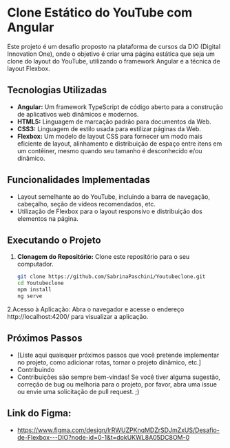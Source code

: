 # Clone Estático do YouTube com Angular

Este projeto é um desafio proposto na plataforma de cursos da DIO (Digital Innovation One), onde o objetivo é criar uma página estática que seja um clone do layout do YouTube, utilizando o framework Angular e a técnica de layout Flexbox.

## Tecnologias Utilizadas

- **Angular:** Um framework TypeScript de código aberto para a construção de aplicativos web dinâmicos e modernos.
- **HTML5:** Linguagem de marcação padrão para documentos da Web.
- **CSS3:** Linguagem de estilo usada para estilizar páginas da Web.
- **Flexbox:** Um modelo de layout CSS para fornecer um modo mais eficiente de layout, alinhamento e distribuição de espaço entre itens em um contêiner, mesmo quando seu tamanho é desconhecido e/ou dinâmico.

## Funcionalidades Implementadas

- Layout semelhante ao do YouTube, incluindo a barra de navegação, cabeçalho, seção de vídeos recomendados, etc.
- Utilização de Flexbox para o layout responsivo e distribuição dos elementos na página.


## Executando o Projeto

1. **Clonagem do Repositório:** Clone este repositório para o seu computador.
   ```sh
   git clone https://github.com/SabrinaPaschini/Youtubeclone.git
   cd Youtubeclone
   npm install
   ng serve

2.Acesso à Aplicação: Abra o navegador e acesse o endereço http://localhost:4200/ para visualizar a aplicação.

## Próximos Passos
- [Liste aqui quaisquer próximos passos que você pretende implementar no projeto, como adicionar rotas, tornar o projeto dinâmico, etc.]
- Contribuindo
- Contribuições são sempre bem-vindas! Se você tiver alguma sugestão, correção de bug ou melhoria para o projeto, por favor, abra uma issue ou envie uma solicitação de pull request. ;) 


## Link do Figma:
 - https://www.figma.com/design/lrRWUZPKnqMDZrSDJmZxUS/Desafio-de-Flexbox---DIO?node-id=0-1&t=dokUKWL8A05DC8OM-0
